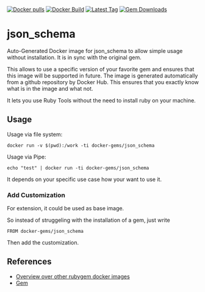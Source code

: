 [![Docker pulls](https://img.shields.io/docker/pulls/rubygem/json_schema.svg)](https://hub.docker.com/r/rubygem/json_schema/)
[![Docker Build](https://img.shields.io/docker/automated/rubygem/json_schema.svg)](https://hub.docker.com/r/rubygem/json_schema/)
[![Latest Tag](https://img.shields.io/github/tag/docker-rubygem/json_schema.svg)](https://hub.docker.com/r/rubygem/json_schema/)
[![Gem Downloads](https://img.shields.io/gem/dt/json_schema.svg)](https://rubygems.org/gems/json_schema/)
# json_schema

Auto-Generated Docker image for json_schema to allow simple usage without installation.
It is in sync with the original gem.

This allows to use a specific version of your favorite gem and ensures that this image will be supported in future.
The image is generated automatically from a github repository by Docker Hub.
This ensures that you exactly know what is in the image and what not.

It lets you use Ruby Tools without the need to install ruby on your machine.

## Usage

Usage via file system:

`docker run -v $(pwd):/work -ti docker-gems/json_schema`

Usage via Pipe:

`echo "test" | docker run -ti docker-gems/json_schema`

It depends on your specific use case how your want to use it.

### Add Customization

For extension, it could be used as base image.

So instead of struggeling with the installation of a gem, just write

`FROM docker-gems/json_schema`

Then add the customization.

## References

 - [Overview over other rubygem docker images](https://github.com/thinkbot/docker-rubygem)
 - [Gem](https://rubygems.org/gems/json_schema/)
